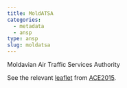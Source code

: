 ```yaml
---
title: MoldATSA
categories:
  - metadata
  - ansp
type: ansp
slug: moldatsa
---
```


Moldavian Air Traffic Services Authority

See the relevant [leaflet][leaf] from [ACE2015].

[leaf]: ../MoldATSA_Moldova_ACE_2015.pdf "ACE 2015 Benchmarking Report Factsheet: MoldATSA"

[ACE2015]: http://www.eurocontrol.int/publications/atm-cost-effectiveness-ace-2015-benchmarking-report-2016-2020-outlook "ACE 2015 Benchmarking Report"
